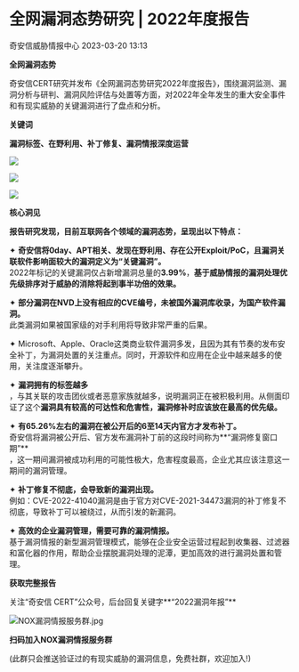 #  全网漏洞态势研究 | 2022年度报告   
 奇安信威胁情报中心   2023-03-20 13:13  
  
**全网漏洞态势**  
  
  
  
  
奇安信CERT研究并发布《全网漏洞态势研究2022年度报告》，围绕漏洞监测、漏洞分析与研判、漏洞风险评估与处置等方面，对2022年全年发生的重大安全事件和有现实威胁的关键漏洞进行了盘点和分析。  
  
  
**关键词**  
  
  
**漏洞标签、在野利用、补丁修复、漏洞情报深度运营**  
  
![](https://mmbiz.qpic.cn/mmbiz_png/EkibxOB3fs4icUuH2ia8Jjph7ebm6VyokBicu8ic4EfKnx3OibP3P3kkhr9fjn8ScCHpqKibrP1AShAF6nYbSY8EoGHPw/640 "")  
  
![](https://mmbiz.qpic.cn/mmbiz_png/EkibxOB3fs4ibsicrIUyLlhqCYejYkPHvJwwS4scTR389ibojNM3slVH7sp1HicfFcTVVNibwBzIADcvxVE9nevvzqXg/640 "")  
  
![](https://mmbiz.qpic.cn/mmbiz_png/EkibxOB3fs4ibsicrIUyLlhqCYejYkPHvJwHFuaibpldBb54RHILtBiaLorOibjBMsibEPFlYKwLictticABCtwNMAxftdQ/640 "")  
  
  
  
**核心洞见**  
  
  
**报告研究发现，目前互联网各个领域的漏洞态势，呈现出以下特点：**  
  
✦ **奇安信将0day、APT相关、发现在野利用、存在公开Exploit/PoC，且漏洞关联软件影响面较大的漏洞定义为“关键漏洞”。**  
2022年标记的关键漏洞仅占新增漏洞总量的**3.99%**，**基于威胁情报的漏洞处理优先级排序对于威胁的消除将起到事半功倍的效果。**  
  
✦ **部分漏洞在NVD上没有相应的CVE编号，未被国外漏洞库收录，为国产软件漏洞。**  
此类漏洞如果被国家级的对手利用将导致非常严重的后果。  
  
✦ Microsoft、Apple、Oracle这类商业软件漏洞多发，且因为其有节奏的发布安全补丁，为漏洞处置的关注重点。同时，开源软件和应用在企业中越来越多的使用，关注度逐渐攀升。  
  
✦ **漏洞拥有的标签越多**  
，与其关联的攻击团伙或者恶意家族就越多，说明漏洞正在被积极利用。从侧面印证了这个**漏洞具有较高的可达性和危害性，漏洞修补时应该放在最高的优先级。**  
  
✦ **有65.26%左右的漏洞在被公开后的6至14天内官方才发布补丁。**  
奇安信将漏洞被公开后、官方发布漏洞补丁前的这段时间称为**“漏洞修复窗口期”**  
，这一期间漏洞被成功利用的可能性极大，危害程度最高，企业尤其应该注意这一期间的漏洞管理。  
  
✦ **补丁修复不彻底，会导致新的漏洞出现。**  
例如：CVE-2022-41040漏洞是由于官方对CVE-2021-34473漏洞的补丁修复不彻底，导致补丁可以被绕过，从而引发的新漏洞。  
  
✦ **高效的企业漏洞管理，需要可靠的漏洞情报。**  
基于漏洞情报的新型漏洞管理模式，能够在企业安全运营过程起到收集器、过滤器和富化器的作用，帮助企业摆脱漏洞处理的泥潭，更加高效的进行漏洞处置和管理。  
  
**获取完整报告**  
  
  
关注“奇安信 CERT”公众号，后台回复关键字**“2022漏洞年报”**  
  
  
  
![](https://mmbiz.qpic.cn/mmbiz_png/EkibxOB3fs4ibsicrIUyLlhqCYejYkPHvJwcpAuVPMRqYh19swfux3Uf4MsCLKezx8MBLxHlIdMiaSGGKB6pKkibq0A/640 "NOX漏洞情报服务群.jpg")  
  
**扫码加入NOX漏洞情报服务群**  
  
(此群只会推送验证过的有现实威胁的漏洞信息，免费社群，欢迎加入!)  
  
  
